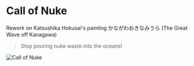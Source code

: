 # Call of Nuke
Rework on Katsushika Hokusai's painting かながわおきなみうら (The Great Wave off Kanagawa)

> Stop pouring nuke waste into the oceans!

![Call of Nuke](https://github.com/conmajia/call-of-nuke/blob/main/call-of-nuke.jpg?raw=true)
